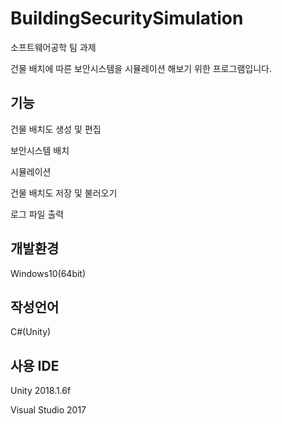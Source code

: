 # BuildingSecuritySimulation
소프트웨어공학 팀 과제

건물 배치에 따른 보안시스템을 시뮬레이션 해보기 위한 프로그램입니다.

## 기능
건물 배치도 생성 및 편집

보안시스템 배치

시뮬레이션

건물 배치도 저장 및 불러오기

로그 파일 출력
## 개발환경
Windows10(64bit)

## 작성언어
C#(Unity)

## 사용 IDE

Unity 2018.1.6f

Visual Studio 2017
